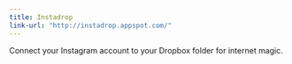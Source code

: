 ```yaml
---
title: Instadrop
link-url: "http://instadrop.appspot.com/"
---
```

<p>Connect your Instagram account to your Dropbox folder for internet magic.</p>
